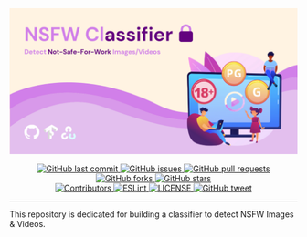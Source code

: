 <p align="center">
  <img alt="GitHub release" src="https://github.com/LaxmanSinghTomar/nsfw-classifier/blob/d0ff19d343f97bd747c8500aafb3220eb314e1ce/NSFW%20Classifier.png">
</p>

<p align = "center">
  <a href="https://github.com/LaxmanSinghTomar/nsfw-classifier/commits/master" target="_blank">
    <img src="https://img.shields.io/github/last-commit/LaxmanSinghTomar/nsfw-classifier?style=flat-square" alt="GitHub last commit">
  </a>

<a href="https://github.com/LaxmanSinghTomar/nsfw-classifier/issues" target="_blank">
  <img src="https://img.shields.io/github/issues/LaxmanSinghTomar/nsfw-classifier?style=flat-square&color=red" alt="GitHub issues">
</a>

<a href="https://github.com/LaxmanSinghTomar/nsfw-classifier/pulls" target="_blank">
  <img src="https://img.shields.io/github/issues-pr/LaxmanSinghTomar/nsfw-classifier?style=flat-square&color=blue" alt="GitHub pull requests">
</a>
  
<a href="https://github.com/LaxmanSinghTomar/nsfw-classifier/forks" target="_blank">
  <img src="https://img.shields.io/github/forks/LaxmanSinghTomar/nsfw-classifier?style=flat-square&color=blue" alt="GitHub forks">
</a>

<a href="  https://github.com/LaxmanSinghTomar/nsfw-classifier/stars" target="_blank">
  <img src="https://img.shields.io/github/stars/LaxmanSinghTomar/nsfw-classifier?style=flat-square&color=blue" alt="GitHub stars">
</a>  
  
</br>

<a href="https://github.com/LaxmanSinghTomar/nsfw-classifierr#contribute" target="_blank">
  <img alt="Contributors" src="https://img.shields.io/badge/all_contributors-1-orange.svg?style=flat-square">
</a>

<a href="https://standardjs.com" target="_blank">
  <img alt="ESLint" src="https://img.shields.io/badge/code_style-standard-brightgreen.svg?style=flat-square">
</a>

<a href="https://github.com/LaxmanSinghTomar/nsfw-classifier/blob/main/LICENSE" target="_blank">
  <img alt="LICENSE" src="https://img.shields.io/github/license/LaxmanSinghTomar/nsfw-classifier">
<a/>

<a href="https://ctt.ac/eqUgY" target="_blank">
  <img src="https://img.shields.io/twitter/url?style=flat-square&logo=twitter&url=https://ctt.ac/eqUgY" alt="GitHub tweet">
</a>
</p>
<hr>

This repository is dedicated for building a classifier to detect NSFW Images &amp; Videos.
